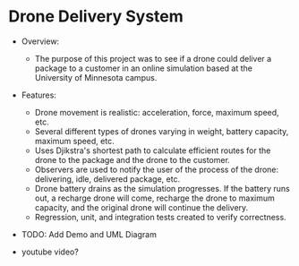 # Drone Delivery System

- Overview:
  - The purpose of this project was to see if a drone could deliver a package to a customer in an online simulation based at the University of Minnesota campus.
  
- Features:
  - Drone movement is realistic: acceleration, force, maximum speed, etc.
  - Several different types of drones varying in weight, battery capacity, maximum speed, etc.
  - Uses Djikstra's shortest path to calculate efficient routes for the drone to the package and the drone to the customer.
  - Observers are used to notify the user of the process of the drone: delivering, idle, delivered package, etc.
  - Drone battery drains as the simulation progresses. If the battery runs out, a recharge drone will come, recharge the drone to maximum capacity, and the original drone will continue the delivery.
  - Regression, unit, and integration tests created to verify correctness.
 
 - TODO: Add Demo and UML Diagram
 - youtube video?
 
